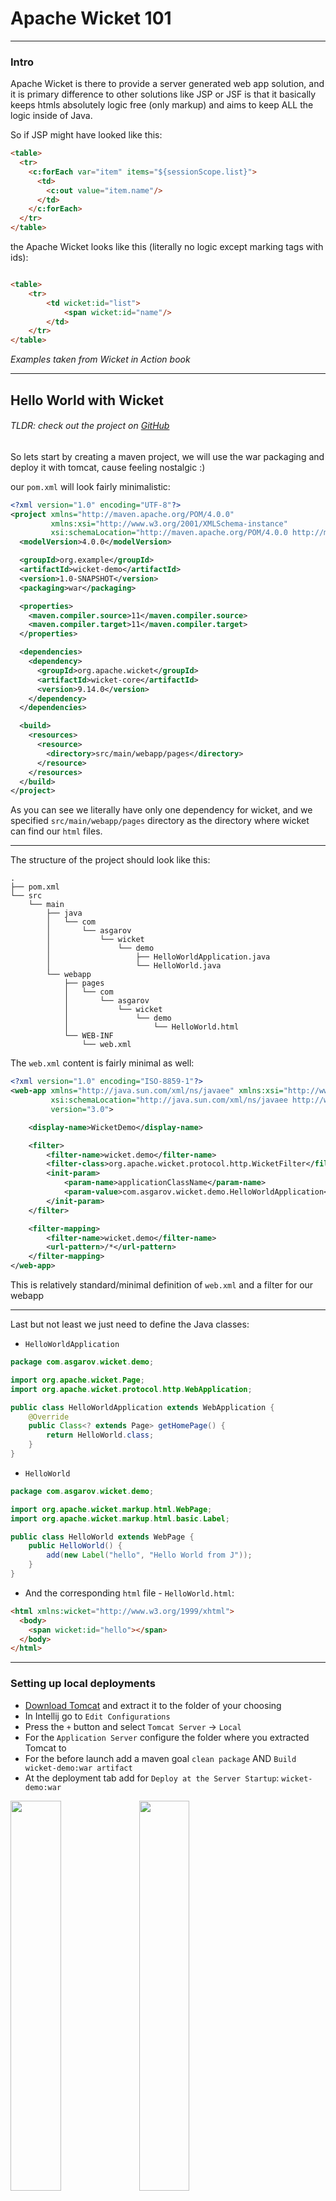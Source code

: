 # Apache Wicket 101

---

### Intro

Apache Wicket is there to provide a server generated web app solution, and it is primary difference to
other solutions like JSP or JSF is that it basically keeps htmls absolutely logic free (only markup)
and aims to keep ALL the logic inside of Java.

So if JSP might have looked like this:

```html
<table>
  <tr>
    <c:forEach var="item" items="${sessionScope.list}">
      <td>
        <c:out value="item.name"/>
      </td>
    </c:forEach>
  </tr>
</table>
```

the Apache Wicket looks like this (literally no logic except marking tags with ids):

```html

<table>
    <tr>
        <td wicket:id="list">
            <span wicket:id="name"/>
        </td>
    </tr>
</table>
```

*Examples taken from Wicket in Action book*

---

## Hello World with Wicket

###### TLDR: check out the project on [GitHub](https://github.com/asgarov1/wicket-demo/tree/helloWorld)

So lets start by creating a maven project, we will use the war packaging and deploy it with tomcat, cause
feeling nostalgic :)

our `pom.xml` will look fairly minimalistic:

```xml
<?xml version="1.0" encoding="UTF-8"?>
<project xmlns="http://maven.apache.org/POM/4.0.0"
         xmlns:xsi="http://www.w3.org/2001/XMLSchema-instance"
         xsi:schemaLocation="http://maven.apache.org/POM/4.0.0 http://maven.apache.org/xsd/maven-4.0.0.xsd">
  <modelVersion>4.0.0</modelVersion>

  <groupId>org.example</groupId>
  <artifactId>wicket-demo</artifactId>
  <version>1.0-SNAPSHOT</version>
  <packaging>war</packaging>

  <properties>
    <maven.compiler.source>11</maven.compiler.source>
    <maven.compiler.target>11</maven.compiler.target>
  </properties>

  <dependencies>
    <dependency>
      <groupId>org.apache.wicket</groupId>
      <artifactId>wicket-core</artifactId>
      <version>9.14.0</version>
    </dependency>
  </dependencies>

  <build>
    <resources>
      <resource>
        <directory>src/main/webapp/pages</directory>
      </resource>
    </resources>
  </build>
</project>
```

As you can see we literally have only one dependency for wicket, and we specified `src/main/webapp/pages`
directory as the directory where wicket can find our `html` files.

---
The structure of the project should look like this:

```
.
├── pom.xml
└── src
    └── main
        ├── java
        │   └── com
        │       └── asgarov
        │           └── wicket
        │               └── demo
        │                   ├── HelloWorldApplication.java
        │                   └── HelloWorld.java
        └── webapp
            ├── pages
            │   └── com
            │       └── asgarov
            │           └── wicket
            │               └── demo
            │                   └── HelloWorld.html
            └── WEB-INF
                └── web.xml
```

The `web.xml` content is fairly minimal as well:

```xml
<?xml version="1.0" encoding="ISO-8859-1"?>
<web-app xmlns="http://java.sun.com/xml/ns/javaee" xmlns:xsi="http://www.w3.org/2001/XMLSchema-instance"
         xsi:schemaLocation="http://java.sun.com/xml/ns/javaee http://www.oracle.com/webfolder/technetwork/jsc/xml/ns/javaee/web-app_3_0.xsd"
         version="3.0">

    <display-name>WicketDemo</display-name>

    <filter>
        <filter-name>wicket.demo</filter-name>
        <filter-class>org.apache.wicket.protocol.http.WicketFilter</filter-class>
        <init-param>
            <param-name>applicationClassName</param-name>
            <param-value>com.asgarov.wicket.demo.HelloWorldApplication</param-value>
        </init-param>
    </filter>

    <filter-mapping>
        <filter-name>wicket.demo</filter-name>
        <url-pattern>/*</url-pattern>
    </filter-mapping>
</web-app>
```

This is relatively standard/minimal definition of `web.xml` and a filter for our webapp

---

Last but not least we just need to define the Java classes:

- `HelloWorldApplication`
```java
package com.asgarov.wicket.demo;

import org.apache.wicket.Page;
import org.apache.wicket.protocol.http.WebApplication;

public class HelloWorldApplication extends WebApplication {
    @Override
    public Class<? extends Page> getHomePage() {
        return HelloWorld.class;
    }
}
```

- `HelloWorld`
```java
package com.asgarov.wicket.demo;

import org.apache.wicket.markup.html.WebPage;
import org.apache.wicket.markup.html.basic.Label;

public class HelloWorld extends WebPage {
    public HelloWorld() {
        add(new Label("hello", "Hello World from J"));
    }
}
```

- And the corresponding `html` file - `HelloWorld.html`:
```html
<html xmlns:wicket="http://www.w3.org/1999/xhtml">
  <body>
    <span wicket:id="hello"></span>
  </body>
</html>
```

---

### Setting up local deployments
- [Download Tomcat](https://tomcat.apache.org/download-90.cgi) and extract it to the folder of your choosing
- In Intellij go to `Edit Configurations`
- Press the `+` button and select `Tomcat Server` -> `Local`
- For the `Application Server` configure the folder where you extracted Tomcat to
- For the before launch add a maven goal `clean package` AND `Build wicket-demo:war artifact`
- At the deployment tab add for `Deploy at the Server Startup`: `wicket-demo:war`

<img src="assets/images/wicket/tomcat1.png" width="40%">
<img src="assets/images/wicket/tomcat2.png" width="40%">
<br/>
<br/>

That is all, you can start the tomcat with the build war from Intellij.
